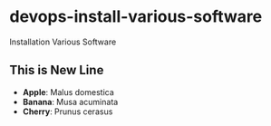 # devops-install-various-software
Installation Various Software

## This is New Line

- **Apple**: Malus domestica
- **Banana**: Musa acuminata
- **Cherry**: Prunus cerasus
